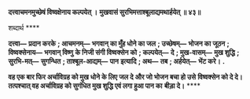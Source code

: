 **दत्त्वाचमनमुच्छेषं विष्वक्षेनाय कल्पयेत् ।** **मुखवासं सुरभिमत्ताश्बूलाद्यमथार्हयेत् ॥ ४३॥** 

शब्दार्थ **** 

**दत्त्वा—** **प्रदान करके** **; आचमनम्—** **भगवान् का मुँह धोने का जल** **; उच्छेषम्—** **भोजन का जूठन** **; विष्वक्सेनाय—** **भगवान् विष्णु** **के निजी संगी विष्वक्सेन को** **; कल्पयेत्—** **दे** **; मुख-वासम्—** **मुख शुद्धि** **; सुरभि-मत्—** **सुगन्धित** **; ताश्बूल-आद्यम्—** **पान** **इत्यादि** **; अथ—** **तब** **; अर्हयेत्—** **भेंट करे।** **.** 

**वह एक बार फिर अर्चाविग्रह को मुख धोने के लिए जल दे और जो भोजन बचा हो उसे** **विष्वक्सेन को दे दे। तत्पश्चात् वह अर्चाविग्रह को सुगंधित मुख शुद्धि एवं लगा हुआ पान का** **बीड़ा दे।** **** 